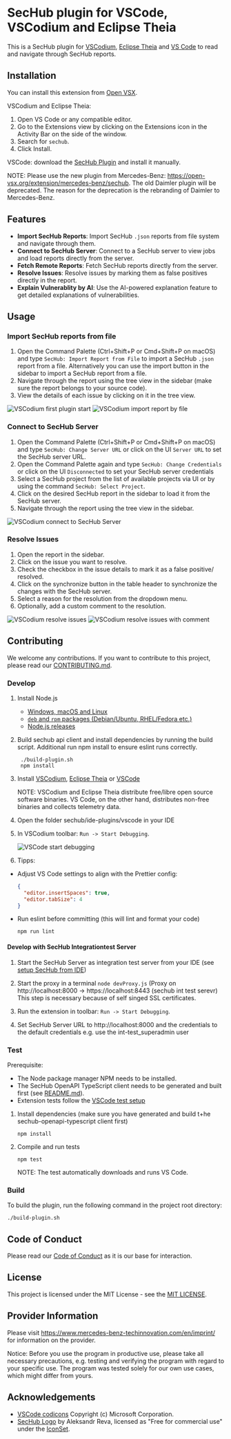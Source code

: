 <!--- SPDX-License-Identifier: MIT -->
# SecHub plugin for VSCode, VSCodium and Eclipse Theia

This is a SecHub plugin for [VSCodium](https://vscodium.com/), [Eclipse Theia](https://theia-ide.org/) and [VS Code](https://code.visualstudio.com/) to read and navigate through SecHub reports.

## Installation

You can install this extension from [Open VSX](https://open-vsx.org/).

VSCodium and Eclipse Theia:
1. Open VS Code or any compatible editor.
2. Go to the Extensions view by clicking on the Extensions icon in the Activity Bar on the side of the window.
3. Search for `sechub`.
4. Click Install.

VSCode: download the [SecHub Plugin](https://open-vsx.org/extension/mercedes-benz/sechub) and install it manually.

NOTE: Please use the new plugin from Mercedes-Benz: <https://open-vsx.org/extension/mercedes-benz/sechub>. The old Daimler plugin will be deprecated. The reason for the deprecation is the rebranding of Daimler to Mercedes-Benz.

## Features

- **Import SecHub Reports**: Import SecHub `.json` reports from file system and navigate through them.
- **Connect to SecHub Server**: Connect to a SecHub server to view jobs and load reports directly from the server.
- **Fetch Remote Reports**: Fetch SecHub reports directly from the server.
- **Resolve Issues**: Resolve issues by marking them as false positives directly in the report.
- **Explain Vulnerablity by AI**: Use the AI-powered explanation feature to get detailed explanations of vulnerabilities.

## Usage

### Import SecHub reports from file

1. Open the Command Palette (Ctrl+Shift+P or Cmd+Shift+P on macOS) and type `SecHub: Import Report from File` to import a SecHub `.json` report from a file. 
Alternatively you can use the import button in the sidebar to import a SecHub report from a file.
2. Navigate through the report using the tree view in the sidebar (make sure the report belongs to your source code).
3. View the details of each issue by clicking on it in the tree view.

![VSCodium first plugin start](README/vscode-plugin-start.png)
![VSCodium import report by file](README/vscode-plugin-file-import.png)

### Connect to SecHub Server

1. Open the Command Palette (Ctrl+Shift+P or Cmd+Shift+P on macOS) and type `SecHub: Change Server URL` or click on the UI `Server URL` to set the SecHub server URL.
2. Open the Command Palette again and type `SecHub: Change Credentials` or click on the UI `Disconnected` to set your SecHub server credentials
3. Select a SecHub project from the list of available projects via UI or by using the command `SecHub: Select Project`.
4. Click on the desired SecHub report in the sidebar to load it from the SecHub server.
5. Navigate through the report using the tree view in the sidebar.

![VSCodium connect to SecHub Server](README/vscode-plugin-server-connect.png)

### Resolve Issues

1. Open the report in the sidebar.
2. Click on the issue you want to resolve.
3. Check the checkbox in the issue details to mark it as a false positive/ resolved.
4. Click on the synchronize button in the table header to synchronize the changes with the SecHub server.
5. Select a reason for the resolution from the dropdown menu.
6. Optionally, add a custom comment to the resolution.

![VSCodium resolve issues](README/vscode-plugin-mark-false-positives-1.png)
![VSCodium resolve issues with comment](README/vscode-plugin-mark-false-positives-2.png)

## Contributing

We welcome any contributions.
If you want to contribute to this project, please read our [CONTRIBUTING.md](../../CONTRIBUTING.md).

### Develop

1. Install Node.js

   * [Windows, macOS and Linux](https://nodejs.org/en/download)
   * [`deb` and `rpm` packages (Debian/Ubuntu, RHEL/Fedora etc.)](https://github.com/nodesource/distributions/tree/master)
   * [Node.js releases](https://nodejs.dev/en/about/releases/)

2. Build sechub api client and install dependencies by running the build script.
Additional run npm install to ensure eslint runs correctly.

   ```shell
    ./build-plugin.sh
    npm install
   ```

3. Install [VSCodium](https://vscodium.com/), [Eclipse Theia](https://theia-ide.org/) or [VSCode](https://code.visualstudio.com/)

   NOTE: VSCodium and Eclipse Theia distribute free/libre open source software binaries. VS Code, on the other hand, distributes non-free binaries and collects telemetry data.

4. Open the folder sechub/ide-plugins/vscode in your IDE

5. In VSCodium toolbar: `Run -> Start Debugging`.

   ![VSCode start debugging](README/start_debugging.png)

6. Tipps:
- Adjust VS Code settings to align with the Prettier config:

   ```json
   {
     "editor.insertSpaces": true,
     "editor.tabSize": 4
   }
   ```
  
- Run eslint before committing (this will lint and format your code)

   ```shell
   npm run lint
   ```

#### Develop with SecHub Integrationtest Server

1. Start the SecHub Server as integration test server from your IDE (see [setup SecHub from IDE](https://mercedes-benz.github.io/sechub/latest/sechub-developer-quickstart-guide.html#setup-ide-for-sechub))

2. Start the proxy in a terminal `node devProxy.js` (Proxy on http://localhost:8000 -> https://localhost:8443 (sechub int test serevr)
   This step is necessary because of self singed SSL certificates.

3. Run the extension in toolbar: `Run -> Start Debugging`.

4. Set SecHub Server URL to http://localhost:8000 and the credentials to the default credentials e.g. use the int-test_superadmin user

### Test

Prerequisite: 
- The Node package manager NPM needs to be installed.
- The SecHub OpenAPI TypeScript client needs to be generated and built first (see [README.md](../../sechub-openapi-ts-client/README.md)).
- Extension tests follow the [VSCode test setup](https://code.visualstudio.com/api/working-with-extensions/testing-extension)

1. Install dependencies (make sure you have generated and build t+he sechub-openapi-typescript client first)

    ```shell
    npm install
    ```

2. Compile and run tests

    ```shell
    npm test
    ```

   NOTE: The test automatically downloads and runs VS Code.

### Build

To build the plugin, run the following command in the project root directory:

   ```shell
   ./build-plugin.sh
   ```

## Code of Conduct

Please read our [Code of Conduct](https://github.com/mercedes-benz/foss/blob/master/CODE_OF_CONDUCT.md) as it is our base for interaction.

## License

This project is licensed under the MIT License - see the [MIT LICENSE](./LICENSE).

## Provider Information

Please visit https://www.mercedes-benz-techinnovation.com/en/imprint/ for information on the provider.

Notice: Before you use the program in productive use, please take all necessary precautions,
e.g. testing and verifying the program with regard to your specific use.
The program was tested solely for our own use cases, which might differ from yours.

## Acknowledgements

- [VSCode codicons](https://github.com/microsoft/vscode-codicons) Copyright (c) Microsoft Corporation.
- [SecHub Logo](https://www.iconfinder.com/icons/1034363/advantage_protect_protection_security_shield_icon#size=128) by Aleksandr Reva, licensed as "Free for commercial use" under the [IconSet](https://www.iconfinder.com/iconsets/icons-for-a-site-1).